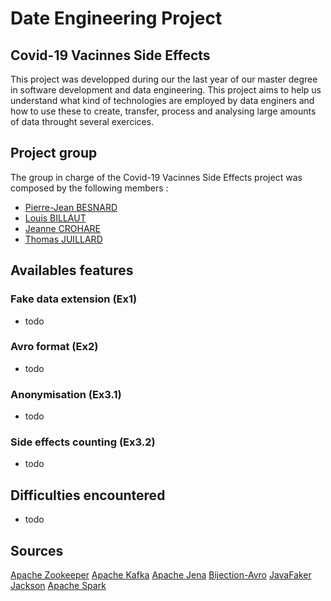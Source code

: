 # Date Engineering Project
## Covid-19 Vacinnes Side Effects

This project was developped during our the last year of our master degree in software development and data engineering.
This project aims to help us understand what kind of technologies are employed by data enginers and how to use these to create, transfer, process and analysing large amounts of data throught several exercices. 

## Project group
The group in charge of the Covid-19 Vacinnes Side Effects project was composed by the following members :
- [Pierre-Jean BESNARD](https://github.com/PJbesnard)
- [Louis BILLAUT](https://github.com/LouisBillaut)
- [Jeanne CROHARE](https://github.com/jcrohare)
- [Thomas JUILLARD](https://github.com/JUILLARD-Thomas)


## Availables features
### Fake data extension (Ex1)
- todo
### Avro format (Ex2)
- todo
### Anonymisation (Ex3.1)
- todo
### Side effects counting (Ex3.2)
- todo


## Difficulties encountered

- todo


## Sources

[Apache Zookeeper](https://zookeeper.apache.org/)
[Apache Kafka](https://kafka.apache.org/)
[Apache Jena](https://jena.apache.org/)
[Bijection-Avro](https://mvnrepository.com/artifact/com.twitter/bijection-avro)
[JavaFaker](https://github.com/DiUS/java-faker)
[Jackson](https://mvnrepository.com/artifact/org.codehaus.jackson)
[Apache Spark](https://spark.apache.org/)